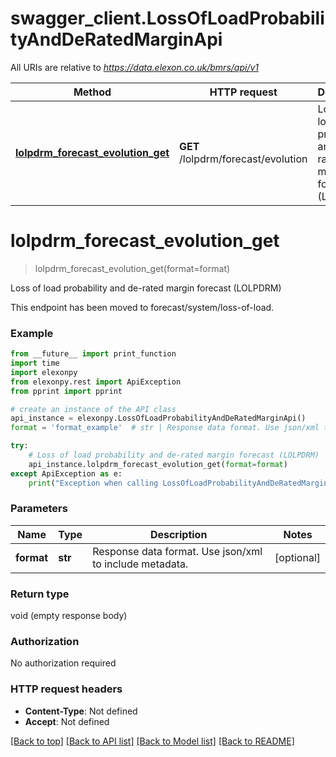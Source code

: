 # swagger_client.LossOfLoadProbabilityAndDeRatedMarginApi

All URIs are relative to *https://data.elexon.co.uk/bmrs/api/v1*

Method | HTTP request | Description
------------- | ------------- | -------------
[**lolpdrm_forecast_evolution_get**](LossOfLoadProbabilityAndDeRatedMarginApi.md#lolpdrm_forecast_evolution_get) | **GET** /lolpdrm/forecast/evolution | Loss of load probability and de-rated margin forecast (LOLPDRM)

# **lolpdrm_forecast_evolution_get**
> lolpdrm_forecast_evolution_get(format=format)

Loss of load probability and de-rated margin forecast (LOLPDRM)

This endpoint has been moved to forecast/system/loss-of-load.

### Example

```python
from __future__ import print_function
import time
import elexonpy
from elexonpy.rest import ApiException
from pprint import pprint

# create an instance of the API class
api_instance = elexonpy.LossOfLoadProbabilityAndDeRatedMarginApi()
format = 'format_example'  # str | Response data format. Use json/xml to include metadata. (optional)

try:
    # Loss of load probability and de-rated margin forecast (LOLPDRM)
    api_instance.lolpdrm_forecast_evolution_get(format=format)
except ApiException as e:
    print("Exception when calling LossOfLoadProbabilityAndDeRatedMarginApi->lolpdrm_forecast_evolution_get: %s\n" % e)
```

### Parameters

Name | Type | Description  | Notes
------------- | ------------- | ------------- | -------------
 **format** | **str**| Response data format. Use json/xml to include metadata. | [optional] 

### Return type

void (empty response body)

### Authorization

No authorization required

### HTTP request headers

 - **Content-Type**: Not defined
 - **Accept**: Not defined

[[Back to top]](#) [[Back to API list]](../README.md#documentation-for-api-endpoints) [[Back to Model list]](../README.md#documentation-for-models) [[Back to README]](../README.md)

